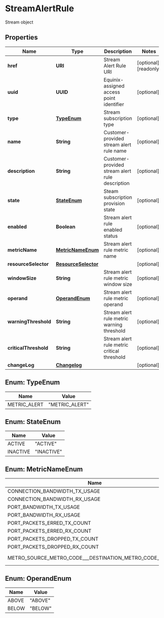 

# StreamAlertRule

Stream object

## Properties

| Name | Type | Description | Notes |
|------------ | ------------- | ------------- | -------------|
|**href** | **URI** | Stream Alert Rule URI |  [optional] [readonly] |
|**uuid** | **UUID** | Equinix-assigned access point identifier |  [optional] |
|**type** | [**TypeEnum**](#TypeEnum) | Stream subscription type |  [optional] |
|**name** | **String** | Customer-provided stream alert rule name |  [optional] |
|**description** | **String** | Customer-provided stream alert rule description |  [optional] |
|**state** | [**StateEnum**](#StateEnum) | Steam subscription provision state |  [optional] |
|**enabled** | **Boolean** | Stream alert rule enabled status |  [optional] |
|**metricName** | [**MetricNameEnum**](#MetricNameEnum) | Stream alert rule metric name |  [optional] |
|**resourceSelector** | [**ResourceSelector**](ResourceSelector.md) |  |  [optional] |
|**windowSize** | **String** | Stream alert rule metric window size |  [optional] |
|**operand** | [**OperandEnum**](#OperandEnum) | Stream alert rule metric operand |  [optional] |
|**warningThreshold** | **String** | Stream alert rule metric warning threshold |  [optional] |
|**criticalThreshold** | **String** | Stream alert rule metric critical threshold |  [optional] |
|**changeLog** | [**Changelog**](Changelog.md) |  |  [optional] |



## Enum: TypeEnum

| Name | Value |
|---- | -----|
| METRIC_ALERT | &quot;METRIC_ALERT&quot; |



## Enum: StateEnum

| Name | Value |
|---- | -----|
| ACTIVE | &quot;ACTIVE&quot; |
| INACTIVE | &quot;INACTIVE&quot; |



## Enum: MetricNameEnum

| Name | Value |
|---- | -----|
| CONNECTION_BANDWIDTH_TX_USAGE | &quot;equinix.fabric.connection.bandwidth_tx.usage&quot; |
| CONNECTION_BANDWIDTH_RX_USAGE | &quot;equinix.fabric.connection.bandwidth_rx.usage&quot; |
| PORT_BANDWIDTH_TX_USAGE | &quot;equinix.fabric.port.bandwidth_tx.usage&quot; |
| PORT_BANDWIDTH_RX_USAGE | &quot;equinix.fabric.port.bandwidth_rx.usage&quot; |
| PORT_PACKETS_ERRED_TX_COUNT | &quot;equinix.fabric.port.packets_erred_tx.count&quot; |
| PORT_PACKETS_ERRED_RX_COUNT | &quot;equinix.fabric.port.packets_erred_rx.count&quot; |
| PORT_PACKETS_DROPPED_TX_COUNT | &quot;equinix.fabric.port.packets_dropped_tx.count&quot; |
| PORT_PACKETS_DROPPED_RX_COUNT | &quot;equinix.fabric.port.packets_dropped_rx.count&quot; |
| METRO_SOURCE_METRO_CODE___DESTINATION_METRO_CODE_LATENCY | &quot;equinix.fabric.metro.&lt;source_metro_code&gt;_&lt;destination_metro_code&gt;.latency&quot; |



## Enum: OperandEnum

| Name | Value |
|---- | -----|
| ABOVE | &quot;ABOVE&quot; |
| BELOW | &quot;BELOW&quot; |



